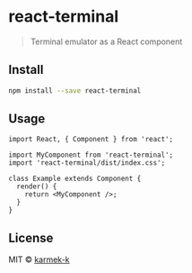 # react-terminal

> Terminal emulator as a React component

## Install

```bash
npm install --save react-terminal
```

## Usage

```tsx
import React, { Component } from 'react';

import MyComponent from 'react-terminal';
import 'react-terminal/dist/index.css';

class Example extends Component {
  render() {
    return <MyComponent />;
  }
}
```

## License

MIT © [karmek-k](https://github.com/karmek-k)
